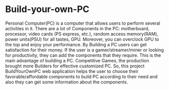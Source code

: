 # Build-your-own-PC
Personal Computer(PC) is a computer that allows users to perform several activities in it. There are a lot of Components in the PC: motherboard, processor, video cards (PS express, etc.), random access memory(RAM), power units(PSU) for all tastes, GPU. Moreover, you can overclock GPU to the top and enjoy your performance. By Building a PC users can get satisfaction for their money. If the user is a gamer/streamer/miner or looking for productivity, they can add the components that they require. This is the main advantage of building a PC. Competitive Games, the production brought more Builders for effective customized PC. So, this project BuildYourOwnPC web application helps the user to choose their favorable/affordable components to build PC according to their need and also they can get some information about the components.
